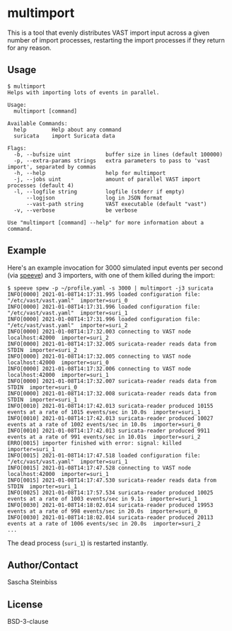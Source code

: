 # multimport

This is a tool that evenly distributes VAST import input across a given number of import processes, restarting the import processes if they return for any reason.

## Usage

```
$ multimport
Helps with importing lots of events in parallel.

Usage:
  multimport [command]

Available Commands:
  help        Help about any command
  suricata    import Suricata data

Flags:
  -b, --bufsize uint           buffer size in lines (default 100000)
  -p, --extra-params strings   extra parameters to pass to 'vast import', separated by commas
  -h, --help                   help for multimport
  -j, --jobs uint              amount of parallel VAST import processes (default 4)
  -l, --logfile string         logfile (stderr if empty)
      --logjson                log in JSON format
      --vast-path string       VAST executable (default "vast")
  -v, --verbose                be verbose

Use "multimport [command] --help" for more information about a command.
```

## Example

Here's an example invocation for 3000 simulated input events per second (via [speeve](https://github.com/satta/speeve)) and 3 importers, with one of them killed during the import:


```
$ speeve spew -p ~/profile.yaml -s 3000 | multimport -j3 suricata
INFO[0000] 2021-01-08T14:17:31.995 loaded configuration file: "/etc/vast/vast.yaml"  importer=suri_0
INFO[0000] 2021-01-08T14:17:31.996 loaded configuration file: "/etc/vast/vast.yaml"  importer=suri_1
INFO[0000] 2021-01-08T14:17:31.996 loaded configuration file: "/etc/vast/vast.yaml"  importer=suri_2
INFO[0000] 2021-01-08T14:17:32.003 connecting to VAST node localhost:42000  importer=suri_2
INFO[0000] 2021-01-08T14:17:32.005 suricata-reader reads data from STDIN  importer=suri_2
INFO[0000] 2021-01-08T14:17:32.005 connecting to VAST node localhost:42000  importer=suri_0
INFO[0000] 2021-01-08T14:17:32.006 connecting to VAST node localhost:42000  importer=suri_1
INFO[0000] 2021-01-08T14:17:32.007 suricata-reader reads data from STDIN  importer=suri_0
INFO[0000] 2021-01-08T14:17:32.008 suricata-reader reads data from STDIN  importer=suri_1
INFO[0010] 2021-01-08T14:17:42.013 suricata-reader produced 10155 events at a rate of 1015 events/sec in 10.0s  importer=suri_1
INFO[0010] 2021-01-08T14:17:42.013 suricata-reader produced 10027 events at a rate of 1002 events/sec in 10.0s  importer=suri_0
INFO[0010] 2021-01-08T14:17:42.013 suricata-reader produced 9911 events at a rate of 991 events/sec in 10.01s  importer=suri_2
ERRO[0015] importer finished with error: signal: killed  importer=suri_1
INFO[0015] 2021-01-08T14:17:47.518 loaded configuration file: "/etc/vast/vast.yaml"  importer=suri_1
INFO[0015] 2021-01-08T14:17:47.528 connecting to VAST node localhost:42000  importer=suri_1
INFO[0015] 2021-01-08T14:17:47.530 suricata-reader reads data from STDIN  importer=suri_1
INFO[0025] 2021-01-08T14:17:57.534 suricata-reader produced 10025 events at a rate of 1003 events/sec in 9.1s  importer=suri_1
INFO[0030] 2021-01-08T14:18:02.014 suricata-reader produced 19953 events at a rate of 998 events/sec in 20.0s  importer=suri_0
INFO[0030] 2021-01-08T14:18:02.014 suricata-reader produced 20113 events at a rate of 1006 events/sec in 20.0s  importer=suri_2
...
```
The dead process (`suri_1`) is restarted instantly.

## Author/Contact

Sascha Steinbiss

## License

BSD-3-clause
